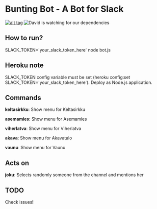 # Bunting Bot - A Bot for Slack
[![alt tag](https://travis-ci.org/vvillee/bunting-bot.svg?branch=master)](https://travis-ci.org/vvillee/bunting-bot) ![David is watching for our dependencies](https://david-dm.org/vvillee/bunting-bot.svg)

## How to run?

SLACK_TOKEN='your_slack_token_here' node bot.js

## Heroku note

SLACK_TOKEN config variable must be set (heroku config:set SLACK_TOKEN='your_slack_token_here').
Deploy as Node.js application.

## Commands

**keltasirkku**: Show menu for Keltasirkku

**asemamies**: Show menu for Asemamies

**viherlatva**: Show menu for Viherlatva

**akava**: Show menu for Akavatalo

**vaunu**: Show menu for Vaunu

## Acts on

**joku**: Selects randomly someone from the channel and mentions her

## TODO

Check issues!
